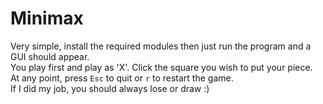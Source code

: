 # Minimax
Very simple, install the required modules then just run the program and a GUI should appear. <br>
You play first and play as 'X'. Click the square you wish to put your piece. <br>
At any point, press `Esc` to quit or `r` to restart the game. <br>
If I did my job, you should always lose or draw :) 